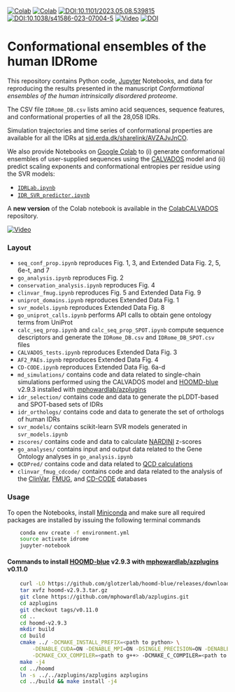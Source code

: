 [![Colab](https://colab.research.google.com/assets/colab-badge.svg)](https://colab.research.google.com/github/KULL-Centre/_2023_Tesei_IDRome/blob/main/IDRLab.ipynb)
[![Colab](https://colab.research.google.com/assets/colab-badge.svg)](https://colab.research.google.com/github/KULL-Centre/_2023_Tesei_IDRome/blob/main/IDR_SVR_predictor.ipynb)
[![DOI:10.1101/2023.05.08.539815](http://img.shields.io/badge/Preprint-B31B1B.svg)](https://doi.org/10.1101/2023.05.08.539815)
[![DOI:10.1038/s41586-023-07004-5](http://img.shields.io/badge/Article-B31B1B.svg)](https://doi.org/10.1038/s41586-023-07004-5)
[![Video](http://img.shields.io/badge/►-Video-FF0000.svg)](https://youtu.be/kL3-cusHgzM)
[![DOI](https://zenodo.org/badge/DOI/10.5281/zenodo.10251736.svg)](https://doi.org/10.5281/zenodo.10251736)

# Conformational ensembles of the human IDRome

This repository contains Python code, [Jupyter](http://jupyter.org) Notebooks, and data for reproducing the results presented in the manuscript _Conformational ensembles of the human intrinsically disordered proteome_.

The CSV file `IDRome_DB.csv` lists amino acid sequences, sequence features, and conformational properties of all the 28,058 IDRs.

Simulation trajectories and time series of conformational properties are available for all the IDRs at [sid.erda.dk/sharelink/AVZAJvJnCO](https://sid.erda.dk/sharelink/AVZAJvJnCO).

We also provide Notebooks on [Google Colab](https://colab.research.google.com/) to (i) generate conformational ensembles of user-supplied sequences using the [CALVADOS](https://github.com/KULL-Centre/CALVADOS) model and (ii) predict scaling exponents and conformational entropies per residue using the SVR models:
- [`IDRLab.ipynb`](https://colab.research.google.com/github/KULL-Centre/_2023_Tesei_IDRome/blob/main/IDRLab.ipynb)
- [`IDR_SVR_predictor.ipynb`](https://colab.research.google.com/github/KULL-Centre/_2023_Tesei_IDRome/blob/main/IDR_SVR_predictor.ipynb)

A **new version** of the Colab notebook is available in the [ColabCALVADOS](https://github.com/KULL-Centre/ColabCALVADOS) repository.

[![Video](https://img.youtube.com/vi/v7YqJVEswM0/default.jpg)](https://youtu.be/kL3-cusHgzM)

### Layout
- `seq_conf_prop.ipynb` reproduces Fig. 1, 3, and Extended Data Fig. 2, 5, 6e-t, and 7
- `go_analysis.ipynb` reproduces Fig. 2
- `conservation_analysis.ipynb` reproduces Fig. 4
- `clinvar_fmug.ipynb` reproduces Fig. 5 and Extended Data Fig. 9
- `uniprot_domains.ipynb` reproduces Extended Data Fig. 1
- `svr_models.ipynb` reproduces Extended Data Fig. 8
- `go_uniprot_calls.ipynb` performs API calls to obtain gene ontology terms from UniProt
- `calc_seq_prop.ipynb` and `calc_seq_prop_SPOT.ipynb` compute sequence descriptors and generate the `IDRome_DB.csv` and `IDRome_DB_SPOT.csv` files
- `CALVADOS_tests.ipynb` reproduces Extended Data Fig. 3
- `AF2_PAEs.ipynb` reproduces Extended Data Fig. 4
- `CD-CODE.ipynb` reproduces Extended Data Fig. 6a-d
- `md_simulations/` contains code and data related to single-chain simulations performed using the CALVADOS model and [HOOMD-blue](https://hoomd-blue.readthedocs.io/en/latest/) v2.9.3 installed with [mphowardlab/azplugins](https://github.com/mphowardlab/azplugins)
- `idr_selection/` contains code and data to generate the pLDDT-based and SPOT-based sets of IDRs
- `idr_orthologs/` contains code and data to generate the set of orthologs of human IDRs
- `svr_models/` contains scikit-learn SVR models generated in `svr_models.ipynb`
- `zscores/` contains code and data to calculate [NARDINI](https://github.com/mshinn23/nardini) z-scores
- `go_analyses/` contains input and output data related to the Gene Ontology analyses in `go_analysis.ipynb`
- `QCDPred/` contains code and data related to [QCD calculations](https://github.com/KULL-Centre/papers/tree/main/2022/degron-predict-Johansson-et-al)
- `clinvar_fmug_cdcode/` contains code and data related to the analysis of the [ClinVar](https://www.ncbi.nlm.nih.gov/clinvar/), [FMUG](https://fmug.amaral.northwestern.edu/), and [CD-CODE](https://cd-code.org/) databases

### Usage

To open the Notebooks, install [Miniconda](https://conda.io/miniconda.html) and make sure all required packages are installed by issuing the following terminal commands

```bash
    conda env create -f environment.yml
    source activate idrome
    jupyter-notebook
```

#### Commands to install [HOOMD-blue](https://hoomd-blue.readthedocs.io/en/latest/) v2.9.3 with [mphowardlab/azplugins](https://github.com/mphowardlab/azplugins) v0.11.0

```bash
    curl -LO https://github.com/glotzerlab/hoomd-blue/releases/download/v2.9.3/hoomd-v2.9.3.tar.gz
    tar xvfz hoomd-v2.9.3.tar.gz
    git clone https://github.com/mphowardlab/azplugins.git
    cd azplugins
    git checkout tags/v0.11.0
    cd ..
    cd hoomd-v2.9.3
    mkdir build
    cd build
    cmake ../ -DCMAKE_INSTALL_PREFIX=<path to python> \
        -DENABLE_CUDA=ON -DENABLE_MPI=ON -DSINGLE_PRECISION=ON -DENABLE_TBB=OFF \
        -DCMAKE_CXX_COMPILER=<path to g++> -DCMAKE_C_COMPILER=<path to gcc>
    make -j4
    cd ../hoomd
    ln -s ../../azplugins/azplugins azplugins
    cd ../build && make install -j4
```
